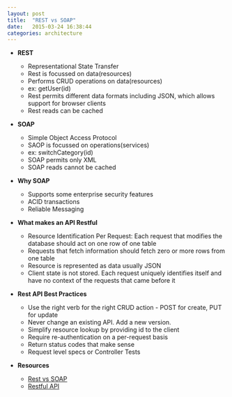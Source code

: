 ```yaml
---
layout: post
title:  "REST vs SOAP"
date:   2015-03-24 16:38:44
categories: architecture
---
```


* __REST__
  * Representational State Transfer
  * Rest is focussed on data(resources)
  * Performs CRUD operations on data(resources)
  * ex: getUser(id)
  * Rest permits different data formats including JSON, which allows support for browser clients
  * Rest reads can be cached

* __SOAP__
  * Simple Object Access Protocol
  * SAOP is focussed on operations(services)
  * ex: switchCategory(id)
  * SOAP permits only XML
  * SOAP reads cannot be cached

* __Why SOAP__
  * Supports some enterprise security features
  * ACID transactions
  * Reliable Messaging

* __What makes an API Restful__
  * Resource Identification Per Request: Each request that modifies the database should act on one row of one table
  * Requests that fetch information should fetch zero or more rows from one table
  * Resource is represented as data usually JSON
  * Client state is not stored. Each request uniquely identifies itself and have no context of the requests that came before it

* __Rest API Best Practices__
  * Use the right verb for the right CRUD action - POST for create, PUT for update
  * Never change an existing API. Add a new version. 
  * Simplify resource lookup by providing id to the client
  * Require re-authentication on a per-request basis
  * Return status codes that make sense
  * Request level specs or Controller Tests

* __Resources__
  * [Rest vs SOAP](http://spf13.com/post/soap-vs-rest)
  * [Restful API](https://www.airpair.com/ruby-on-rails/posts/building-a-restful-api-in-a-rails-application)